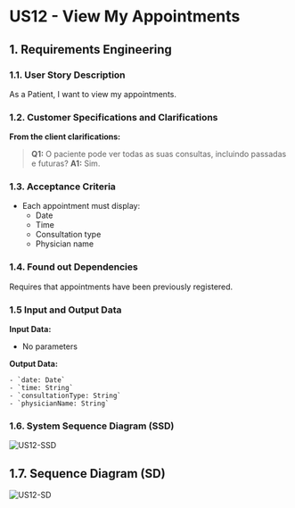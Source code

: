 # US12 - View My Appointments

## 1. Requirements Engineering

### 1.1. User Story Description
As a Patient, I want to view my appointments.

### 1.2. Customer Specifications and Clarifications
**From the client clarifications:**
> **Q1:** O paciente pode ver todas as suas consultas, incluindo passadas e futuras?
> **A1:** Sim.

### 1.3. Acceptance Criteria
* Each appointment must display:
    * Date
    * Time
    * Consultation type
    * Physician name

### 1.4. Found out Dependencies
Requires that appointments have been previously registered.

### 1.5 Input and Output Data
**Input Data:**
- No parameters 

**Output Data:**

    - `date: Date` 
    - `time: String` 
    - `consultationType: String`
    - `physicianName: String`

### 1.6. System Sequence Diagram (SSD)

![US12-SSD](US12-SSD.svg)


## 1.7. Sequence Diagram (SD)

![US12-SD](US12-SD.svg)
